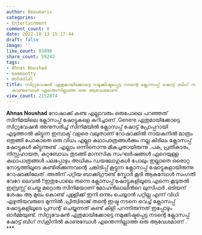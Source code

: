 ```yaml
---
author: Beaumaris
categories:
- Entertainment
comment_count: 0
date: 2022-10-13 15:17:44
draft: false
image: ''
like_count: 83898
share_count: 59242
tags:
- Ahnas Noushad
- mammootty
- mohanlal
title: സിറ്റുവേഷൻ ഏതുമായിക്കോട്ടെ നമുക്കിഷ്ടപ്പെട്ട നടന്റെ ക്ലോസപ്പ് ഷോട്ട് ബിഗ് സ്‌ക്രീനിൽ
  കാണുമ്പോൾ എന്തെന്നില്ലാത്ത ഒരു ആവേശമാണ്
view_count: 2152874
---
```


**Ahnas Noushad** റോഷാക്ക് കണ്ട എല്ലാവരും ഒരുപോലെ പറഞ്ഞത് സിനിമയിലെ ക്ലോസപ്പ് ഷോട്ടുകളെ കുറിച്ചാണ് .Genere ഏതുമായിക്കോട്ടെ സിറ്റുവേഷൻ അനുസരിച്ച് സിനിമയിൽ ക്ലോസപ്പ് ഷോട്ട് പ്രോപ്പറായി എടുത്താൽ കിട്ടുന്ന ഇമ്പാക്ട് വളരെ വലുതാണ് റോഷാക്കിൽ നായകനിൽ മാത്രം ഒതുങ്ങി പോകാതെ ഒരു വിധം എല്ലാ കഥാപാത്രങ്ങൾക്കും നല്ല കിടിലം ക്ലോസപ്പ് ഷോട്ടുകൾ കിട്ടുന്നുണ്ട് .എല്ലാം ഒന്നിനൊന്നു മികച്ചതായിരുന്നു .പക, പ്രതികാരം, നിസ്സഹായത, കുറ്റബോധം തുടങ്ങി മാനസിക സംഘർഷങ്ങൾ ഏറെയുള്ള കഥാപാത്രങ്ങൾ പലപ്പോഴും അധികം ഡയലോഗുകൾ പോലും ഇല്ലാതെ ഒരൊറ്റ നോട്ടത്തിലൂടെ കണ്ടിരിക്കുന്നവന്റെ ചങ്കിടിപ്പ് കൂട്ടുന്ന ക്ലോസപ്പ് ഷോട്ടുകളായിരുന്നു റോഷാക്കിലേത് .അതിന് പറ്റിയ ബാക്ക്ഗ്രൗണ്ട് സ്കോർ കൂടി ആകുമ്പോൾ സംഗതി വേറേ ലെവൽ !!ഇതുപോലെ തന്നെ ക്ലോസപ്പ് ഷോട്ടുകളിലൂടെ എന്നെ കൂടുതൽ ഇമ്പ്രസ്സ് ചെയ്ത മറ്റൊരു സിനിമയാണ് മോഹൻലാലിൻറെ ലുസിഫർ .ഒടിയന് ശേഷം ആ മുഖം കൊണ്ട് പുള്ളിക്ക് ഇനി ഒന്നും ചെയ്യാൻ പറ്റില്ല എന്ന് വിധി എഴുതിയവരുടെ മുന്നിൽ .പ്രിത്വിരാജ് തന്റെ ഇഷ്ട നടനെ വെച്ച് ക്ലോസപ്പ് ഷോട്ടുകളിലൂടെ പ്രസന്റ് ചെയ്യുന്നത് കണ്ട് കിളി പറന്നിരുന്നത് ഇപ്പോഴും ഓർമ്മയുണ്ട്. സിറ്റുവേഷൻ ഏതുമായിക്കോട്ടെ നമുക്കിഷ്ടപ്പെട്ട നടന്റെ ക്ലോസപ്പ് ഷോട്ട് ബിഗ് സ്‌ക്രീനിൽ കാണുമ്പോൾ എന്തെന്നില്ലാത്ത ഒരു ആവേശമാണ് . ***